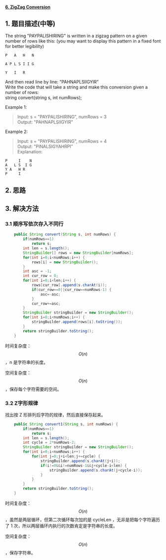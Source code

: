 #### [6. ZigZag Conversion](https://leetcode-cn.com/problems/zigzag-conversion/)

## 1. 题目描述\(中等\)

The string "PAYPALISHIRING" is written in a zigzag pattern on a given number of rows like this: \(you may want to display this pattern in a fixed font for better legibility\)

```
P   A   H   N

A P L S I I G

Y   I   R
```

And then read line by line: "PAHNAPLSIIGYIR"  
Write the code that will take a string and make this conversion given a number of rows:  
string convert\(string s, int numRows\);

Example 1:

> Input: s = "PAYPALISHIRING", numRows = 3  
> Output: "PAHNAPLSIIGYIR"

Example 2:

> Input: s = "PAYPALISHIRING", numRows = 4  
> Output: "PINALSIGYAHRPI"  
> Explanation:

```
P     I    N
A   L S  I G
Y A   H R
P     I
```

## 2. 思路

## 3. 解决方法

### 3.1 顺序写依次存入不同行

```java
    public String convert(String s, int numRows) {
        if(numRows==1)
            return s;
        int len = s.length();
        StringBuilder[] rows = new StringBuilder[numRows];
        for(int i=0;i<numRows;i++) {
            rows[i] = new StringBuilder();
        }
        int asc = -1;
        int cur_row = 0;
        for(int i=0;i<len;i++) {
            rows[cur_row].append(s.charAt(i));
            if(cur_row==0||cur_row==numRows-1) {
                asc=-asc;
            }
            cur_row+=asc;
        }
        StringBuilder stringBuilder = new StringBuilder();
        for(int i=0;i<numRows;i++) {
            stringBuilder.append(rows[i].toString());
        }
        return stringBuilder.toString();
    }
```

时间复杂度：$$O(n)$$，n 是字符串的长度。

空间复杂度：$$O(n)$$，保存每个字符需要的空间。

### 3.2 Z字形规律

找出按 Z 形排列后字符的规律，然后直接保存起来。


```java
    public String convert1(String s, int numRows) {
    	if(numRows==1)
    		return s;
    	int len = s.length();
    	int cycle = 2*numRows-2;
    	StringBuilder stringBuilder = new StringBuilder();
    	for(int i=0;i<numRows;i++) {
    		for(int j=0;j+i<len;j+=cycle) {
    			stringBuilder.append(s.charAt(j+i));
    			if(i!=0&&i!=numRows-1&&j+cycle-i<len) {
    				stringBuilder.append(s.charAt(j+cycle-i));
    			}
    		}
    	}
    	return stringBuilder.toString();
    }

```
时间复杂度：$$O(n)$$，虽然是两层循环，但第二次循环每次加的是 cycleLen ，无非是把每个字符遍历了 1 次，所以两层循环内执行的次数肯定是字符串的长度。

空间复杂度：$$O(n)$$，保存字符串。



